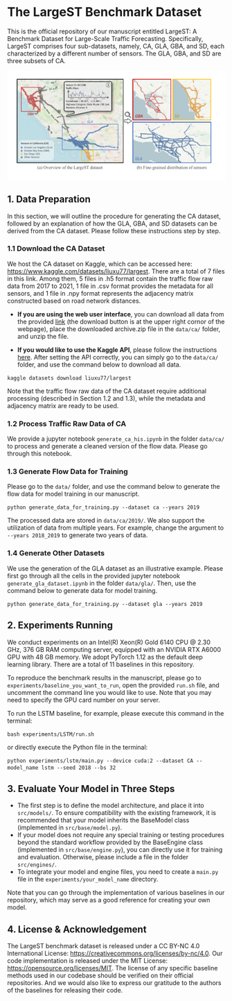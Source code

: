 # The LargeST Benchmark Dataset

This is the official repository of our manuscript entitled LargeST: A Benchmark Dataset for Large-Scale
Traffic Forecasting. Specifically, LargeST comprises four sub-datasets, namely, CA, GLA, GBA, and SD, each characterized by a different number of sensors. The GLA, GBA, and SD are three subsets of CA.

<img src='img/overview.pdf' width='900px'>


## 1. Data Preparation
In this section, we will outline the procedure for generating the CA dataset, followed by an explanation of how the GLA, GBA, and SD datasets can be derived from the CA dataset. Please follow these instructions step by step.

### 1.1 Download the CA Dataset
We host the CA dataset on Kaggle, which can be accessed here: https://www.kaggle.com/datasets/liuxu77/largest. There are a total of 7 files in this link. Among them, 5 files in .h5 format contain the traffic flow raw data from 2017 to 2021, 1 file in .csv format provides the metadata for all sensors, and 1 file in .npy format represents the adjacency matrix constructed based on road network distances.

- **If you are using the web user interface**, you can download all data from the provided [link](https://www.kaggle.com/datasets/liuxu77/largest) (the download button is at the upper right cornor of the webpage), place the downloaded archive.zip file in the `data/ca/` folder, and unzip the file.

- **If you would like to use the Kaggle API**, please follow the instructions [here](https://github.com/Kaggle/kaggle-api). After setting the API correctly, you can simply go to the `data/ca/` folder, and use the command below to download all data.
```
kaggle datasets download liuxu77/largest
```

Note that the traffic flow raw data of the CA dataset require additional processing (described in Section 1.2 and 1.3), while the metadata and adjacency matrix are ready to be used.

### 1.2 Process Traffic Raw Data of CA
We provide a jupyter notebook `generate_ca_his.ipynb` in the folder `data/ca/` to process and generate a cleaned version of the flow data. Please go through this notebook.

### 1.3 Generate Flow Data for Training
Please go to the `data/` folder, and use the command below to generate the flow data for model training in our manuscript.
```
python generate_data_for_training.py --dataset ca --years 2019
```
The processed data are stored in `data/ca/2019/`. We also support the utilization of data from multiple years. For example, change the argument to `--years 2018_2019` to generate two years of data.

### 1.4 Generate Other Datasets
We use the generation of the GLA dataset as an illustrative example. Please first go through all the cells in the provided jupyter notebook `generate_gla_dataset.ipynb` in the folder `data/gla/`. Then, use the command below to generate data for model training.
```
python generate_data_for_training.py --dataset gla --years 2019
```


## 2. Experiments Running
We conduct experiments on an Intel(R) Xeon(R) Gold 6140 CPU @ 2.30 GHz, 376 GB RAM computing server, equipped with an NVIDIA RTX A6000 GPU with 48 GB memory. We adopt PyTorch 1.12 as the default deep learning library. There are a total of 11 baselines in this repository.

To reproduce the benchmark results in the manuscript, please go to `experiments/baseline_you_want_to_run`, open the provided `run.sh` file, and uncomment the command line you would like to use. Note that you may need to specify the GPU card number on your server.

To run the LSTM baseline, for example, please execute this command in the terminal:
```
bash experiments/LSTM/run.sh
```
or directly execute the Python file in the terminal:
```
python experiments/lstm/main.py --device cuda:2 --dataset CA --model_name lstm --seed 2018 --bs 32
```


## 3. Evaluate Your Model in Three Steps
- The first step is to define the model architecture, and place it into `src/models/`. To ensure compatibility with the existing framework, it is recommended that your model inherits the BaseModel class (implemented in `src/base/model.py`).
- If your model does not require any special training or testing procedures beyond the standard workflow provided by the BaseEngine class (implemented in `src/base/engine.py`), you can directly use it for training and evaluation. Otherwise, please include a file in the folder `src/engines/`.
- To integrate your model and engine files, you need to create a `main.py` file in the `experiments/your_model_name` directory.

Note that you can go through the implementation of various baselines in our repository, which may serve as a good reference for creating your own model.


## 4. License \& Acknowledgement
The LargeST benchmark dataset is released under a CC BY-NC 4.0 International License: https://creativecommons.org/licenses/by-nc/4.0. Our code implementation is released under the MIT License: https://opensource.org/licenses/MIT. The license of any specific baseline methods used in our codebase should be verified on their official repositories. And we would also like to express our gratitude to the authors of the baselines for releasing their code.